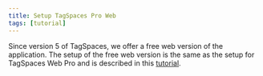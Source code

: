 ```yaml
---
title: Setup TagSpaces Pro Web
tags: [tutorial]
---
```


Since version 5 of TagSpaces, we offer a free web version of the application. The setup of the free web version is the same as the setup for TagSpaces Web Pro and is described in this [tutorial](/tutorials/setup-tagspaces-web).
